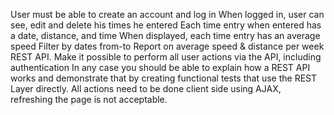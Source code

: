 User must be able to create an account and log in 
When logged in, user can see, edit and delete his times he entered 
Each time entry when entered has a date, distance, and time 
When displayed, each time entry has an average speed 
Filter by dates from-to 
Report on average speed & distance per week 
REST API. Make it possible to perform all user actions via the API, including authentication
In any case you should be able to explain how a REST API works and demonstrate that by creating functional tests that use the REST Layer directly. 
All actions need to be done client side using AJAX, refreshing the page is not acceptable. 
